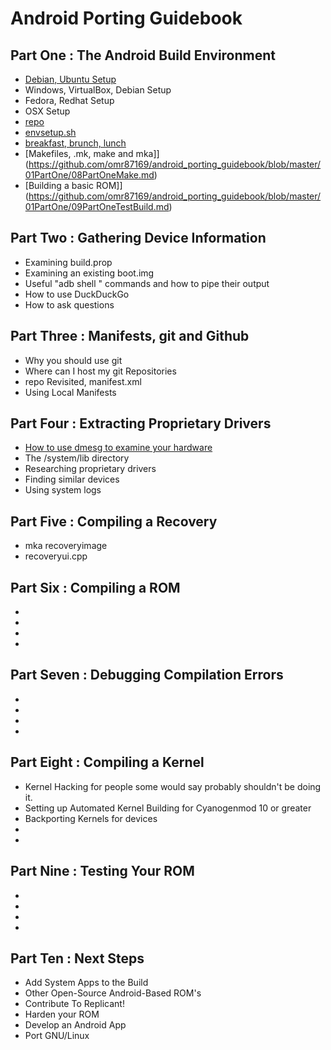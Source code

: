 Android Porting Guidebook
=========================

Part One : The Android Build Environment
----------------------------------------
   * [Debian, Ubuntu Setup](https://github.com/omr87169/android_porting_guidebook/blob/master/01PartOne/01PartOneDebian.md)
   * Windows, VirtualBox, Debian Setup
   * Fedora, Redhat Setup
   * OSX Setup
   * [repo](https://github.com/omr87169/android_porting_guidebook/blob/master/01PartOne/05PartOneRepo.md)
   * [envsetup.sh](https://github.com/omr87169/android_porting_guidebook/blob/master/01PartOne/06PartOneEnvsetup.md)
   * [breakfast, brunch, lunch](https://github.com/omr87169/android_porting_guidebook/blob/master/01PartOne/07PartOneMeals.md)
   * [Makefiles, .mk, make and mka]](https://github.com/omr87169/android_porting_guidebook/blob/master/01PartOne/08PartOneMake.md)
   * [Building a basic ROM]](https://github.com/omr87169/android_porting_guidebook/blob/master/01PartOne/09PartOneTestBuild.md)

Part Two : Gathering Device Information
---------------------------------------
   * Examining build.prop
   * Examining an existing boot.img
   * Useful "adb shell " commands and how to pipe their output
   * How to use DuckDuckGo
   * How to ask questions

Part Three : Manifests, git and Github
--------------------------------------
   * Why you should use git
   * Where can I host my git Repositories
   * repo Revisited, manifest.xml
   * Using Local Manifests

Part Four : Extracting Proprietary Drivers
------------------------------------------
   * [How to use dmesg to examine your hardware](https://github.com/omr87169/android_porting_guidebook/blob/master/04PartFour/01PartFourHowTodmesg.md)
   * The /system/lib directory
   * Researching proprietary drivers
   * Finding similar devices
   * Using system logs

Part Five : Compiling a Recovery
------------------------------
   * mka recoveryimage
   * recoveryui.cpp

Part Six : Compiling a ROM
--------------------------
   * 
   * 
   * 
   * 

Part Seven : Debugging Compilation Errors
-----------------------------------------
   * 
   * 
   * 
   * 

Part Eight : Compiling a Kernel
-------------------------------
   * Kernel Hacking for people some would say probably shouldn't be doing it.
   * Setting up Automated Kernel Building for Cyanogenmod 10 or greater
   * Backporting Kernels for devices
   * 
   * 

Part Nine : Testing Your ROM
-----------------------------
   * 
   * 
   * 
   * 

Part Ten : Next Steps
-----------------------
   * Add System Apps to the Build
   * Other Open-Source Android-Based ROM's
   * Contribute To Replicant!
   * Harden your ROM
   * Develop an Android App
   * Port GNU/Linux
